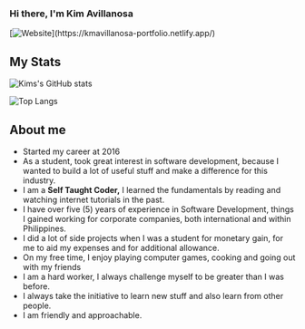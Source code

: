 ### Hi there, I'm Kim Avillanosa

[![Website](https://img.shields.io/badge/Kim%20Avillanosa-Portfolio-orange?logoColor="red")](https://kmavillanosa-portfolio.netlify.app/)

## My Stats

![Kims's GitHub stats](https://github-readme-stats.vercel.app/api?username=kmavillanosa&show_icons=true&theme=dark)
<br/>

![Top Langs](https://github-readme-stats.vercel.app/api/top-langs/?username=kmavillanosa&layout=compact)

## About me

- Started my career at 2016
- As a student, took great interest in software development, because I wanted to build a lot of useful stuff and make a difference for this industry.
- I am a **Self Taught Coder,** I learned the fundamentals by reading and watching internet tutorials in the past.
- I have over five (5) years of experience in Software Development, things I gained working for corporate companies, both international and within Philippines.
- I did a lot of side projects when I was a student for monetary gain, for me to aid my expenses and for additional allowance.
- On my free time, I enjoy playing computer games, cooking and going out with my friends
- I am a hard worker, I always challenge myself to be greater than I was before.
- I always take the initiative to learn new stuff and also learn from other people.
- I am friendly and approachable.

